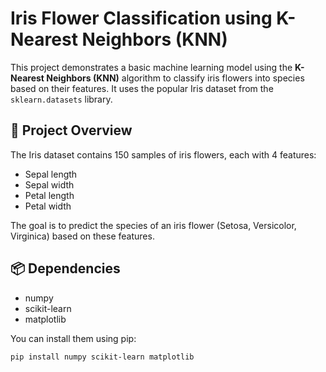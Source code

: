 # Iris Flower Classification using K-Nearest Neighbors (KNN)

This project demonstrates a basic machine learning model using the **K-Nearest Neighbors (KNN)** algorithm to classify iris flowers into species based on their features. It uses the popular Iris dataset from the `sklearn.datasets` library.

## 🧠 Project Overview

The Iris dataset contains 150 samples of iris flowers, each with 4 features:

- Sepal length
- Sepal width
- Petal length
- Petal width

The goal is to predict the species of an iris flower (Setosa, Versicolor, Virginica) based on these features.

## 📦 Dependencies

- numpy
- scikit-learn
- matplotlib

You can install them using pip:

```bash
pip install numpy scikit-learn matplotlib
